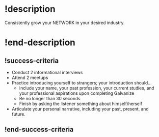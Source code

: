 # !description
Consistently grow your NETWORK in your desired industry. 
# !end-description

## !success-criteria
- Conduct 2 informational interviews
- Attend 2 meetups
- Practice introducing yourself to strangers; your introduction should…
  - Include your name, your past profession, your current studies, and your professional aspirations upon completing Galvanize
  - Be no longer than 30 seconds
  - Finish by asking the listener something about himself/herself
- Articulate your personal narrative, including your past, present, and future. 

## !end-success-criteria
